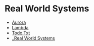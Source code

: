 # Real World Systems

- [Aurora](aurora.md)
- [Lambda](lambda.md)
- [Todo.Txt](TODO.txt)
- [_Real World Systems](_real-world-systems.md)
